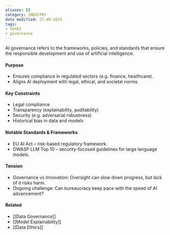 ```yaml
---
aliases: []
category: INDUSTRY
date modified: 27-09-2025
tags:
- GenAI
- governance
---
```

AI governance refers to the frameworks, policies, and standards that ensure the responsible development and use of artificial intelligence.

#### Purpose
* Ensures compliance in regulated sectors (e.g. finance, healthcare).
* Aligns AI deployment with legal, ethical, and societal norms.

#### Key Constraints
* Legal compliance
* Transparency (explainability, auditability)
* Security (e.g. adversarial robustness)
* Historical bias in data and models

#### Notable Standards & Frameworks
* EU AI Act – risk-based regulatory framework.
* OWASP LLM Top 10 – security-focused guidelines for large language models.

#### Tension
* Governance vs Innovation: Oversight can slow down progress, but lack of it risks harm.
* Ongoing challenge: Can bureaucracy keep pace with the speed of AI advancement?

#### Related
* [[Data Governance]]
* [[Model Explainability]]
* [[Data Ethics]]

